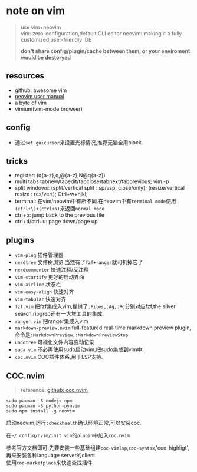 # note on vim

> use vim+neovim  
> vim: zero-configuration,default CLI editor
> neovim: making it a fully-customized,user-friendly IDE
> 
> **don't share config/plugin/cache between them, or your enviroment would be destoryed**


## resources

- github: awesome vim
- [neovim user manual](https://neovim.io/doc/user/)
- a byte of vim
- vimium(vim-mode browser)

## config

- 通过`set guicursor`来设置光标情况,推荐无脑全用block.

## tricks

- register: (q{a-z},q,@{a-z},N@q{a-z})
- multi tabs tabnew/tabedit/tabclose/tabnext/tabprevious; vim -p
- split windows: (split/vertical split : sp/vsp, close/only); (resize/vertical resize : res/vert); Ctrl+w+hjkl;
- terminal: 在vim/neovim中有所不同.在neovim中有`terminal mode`使用`(ctrl+\)+(ctrl+N)`来返回`normal mode`
- ctrl+o: jump back to the previous file
- ctrl+d/ctrl+u: page down/page up


## plugins

- `vim-plug` 插件管理器
- `nerdtree` 文件树浏览.当然有了`fzf+ranger`就可扔掉它了
- `nerdcommenter` 快速注释/反注释
- `vim-startify` 更好的启动界面
- `vim-airline` 状态栏
- `vim-easy-align` 快速对齐
- `vim-tabular` 快速对齐
- `fzf.vim` 把fzf集成入vim,提供了`:Files,:Ag,:Rg`分别对应fzf,the silver search,ripgrep还有一大堆工具的集成.  
- `ranger.vim` 把ranger集成入vim
- `markdown-preview.nvim` full-featured real-time markdown preview plugin,命令是`:MarkdownPreview,:MarkdownPreviewStop`
- `undotree` 可视化文件内容变动记录
- `suda.vim` 不必再使用sudo启动vim,把sudo集成到vim中.
- `coc.nvim` COC插件体系,用于LSP支持.

## COC.nvim

> reference: [github: coc.nvim](https://github.com/neoclide/coc.nvim)

```shell
sudo pacman -S nodejs npm
sudo pacman -S python-pynvim
sudo npm install -g neovim
```

启动neovim,运行`:checkhealth`确认环境正常,可以安装coc.

在`~/.config/nvim/init.vim`的`plugin`中加入`coc.nvim`

参考官方文档即可,先要安装一些基础组建`coc-vimlsp`,`coc-syntax`,'coc-highligt',再来安装各种language server的client.  
使用`coc-marketplace`来快速查找插件.



